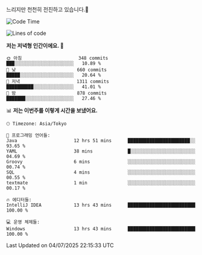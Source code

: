 느리지만 천천히 전진하고 있습니다.🐢

<!--START_SECTION:waka-->
![Code Time](http://img.shields.io/badge/Code%20Time-1%2C627%20hrs%2031%20mins-blue)

![Lines of code](https://img.shields.io/badge/%EC%A0%80%EB%8A%94%20%EC%97%AC%ED%83%9C%EA%B9%8C%EC%A7%80%20-923.3%20thousand%20%EC%A4%84%EC%9D%98%20%EC%BD%94%EB%93%9C%EB%A5%BC%20%EC%9E%91%EC%84%B1%ED%96%88%EC%96%B4%EC%9A%94.-blue)

**저는 저녁형 인간이에요. 🦉** 

```text
🌞 아침                     348 commits         ███░░░░░░░░░░░░░░░░░░░░░░   10.89 % 
🌆 낮　                     660 commits         █████░░░░░░░░░░░░░░░░░░░░   20.64 % 
🌃 저녁                     1311 commits        ██████████░░░░░░░░░░░░░░░   41.01 % 
🌙 밤　                     878 commits         ███████░░░░░░░░░░░░░░░░░░   27.46 % 
```


📊 **저는 이번주를 이렇게 시간을 보냈어요.** 

```text
🕑︎ Timezone: Asia/Tokyo

💬 프로그래밍 언어들: 
Java                     12 hrs 51 mins      ███████████████████████░░   93.65 % 
YAML                     38 mins             █░░░░░░░░░░░░░░░░░░░░░░░░   04.69 % 
Groovy                   6 mins              ░░░░░░░░░░░░░░░░░░░░░░░░░   00.74 % 
SQL                      4 mins              ░░░░░░░░░░░░░░░░░░░░░░░░░   00.55 % 
textmate                 1 min               ░░░░░░░░░░░░░░░░░░░░░░░░░   00.17 % 

🔥 에디터들: 
IntelliJ IDEA            13 hrs 43 mins      █████████████████████████   100.00 % 

💻 운영 체제들: 
Windows                  13 hrs 43 mins      █████████████████████████   100.00 % 
```


 Last Updated on 04/07/2025 22:15:33 UTC
<!--END_SECTION:waka-->
